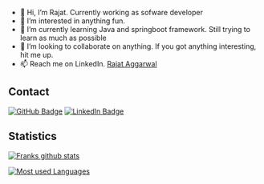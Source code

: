 - 👋 Hi, I’m Rajat. Currently working as sofware developer
- 👀 I’m interested in anything fun. 
- 🌱 I’m currently learning Java and springboot framework. Still trying to  learn as much as possible
- 💞️ I’m looking to collaborate on anything. If you got anything interesting, hit me up.
- 📫 Reach me on LinkedIn. [Rajat Aggarwal](https://www.linkedin.com/in/rajataggarwal2603/)

## Contact

[![GitHub Badge](https://img.shields.io/badge/-GitHub-000?style=flat&logo=Github&logoColor=white)](https://github.com/rajat-8)
[![LinkedIn Badge](https://img.shields.io/badge/-LinkedIn-0077b5?style=flat&logo=linkedin&logoColor=white&link=https://www.linkedin.com/in/frank-jogeleit-a9a91bb9/)](https://www.linkedin.com/in/rajataggarwal2603/)

## Statistics

[![Franks github stats](https://github-readme-stats.vercel.app/api?username=rajat-8&show_icons=true&theme=dark)](https://github.com/rajat-8)

[![Most used Languages](https://github-readme-stats.vercel.app/api/top-langs/?username=rajat-8&hide=html&layout=compact&theme=dark)](https://github-readme-stats.vercel.app/api/top-langs/?username=rajat-8&hide=html&layout=compact&theme=dark)

<!---
rajat-8/rajat-8 is a ✨ special ✨ repository because its `README.md` (this file) appears on your GitHub profile.
You can click the Preview link to take a look at your changes.
--->
